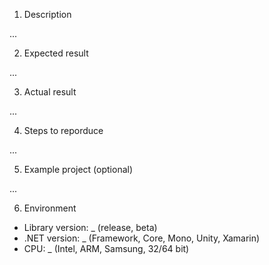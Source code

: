 1. Description

...

2. Expected result

...

3. Actual result

...

4. Steps to reporduce

...

5. Example project (optional)

...

6. Environment

* Library version: _ (release, beta)
* .NET version: _ (Framework, Core, Mono, Unity, Xamarin)
* CPU: _ (Intel, ARM, Samsung, 32/64 bit)
